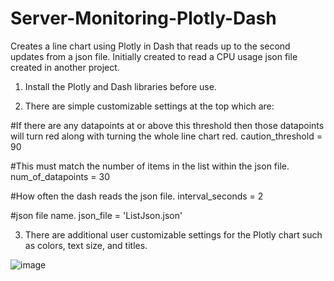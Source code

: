 # Server-Monitoring-Plotly-Dash
Creates a line chart using Plotly in Dash that reads up to the second updates from a json file. Initially created to read a CPU usage json file created in another project.



1. Install the Plotly and Dash libraries before use.


2. There are simple customizable settings at the top which are:

  #If there are any datapoints at or above this threshold then those datapoints will turn red along with turning the whole line chart red.
  caution_threshold = 90

  #This must match the number of items in the list within the json file.
  num_of_datapoints = 30

  #How often the dash reads the json file.
  interval_seconds = 2

  #json file name.
  json_file = 'ListJson.json'


3. There are additional user customizable settings for the Plotly chart such as colors, text size, and titles.

![image](https://user-images.githubusercontent.com/66573737/177826679-5fde31c3-584e-4c29-8523-f4644562755f.png)

